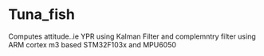 # Tuna_fish
Computes attitude..ie YPR using Kalman Filter and complemntry filter using ARM cortex m3 based STM32F103x and MPU6050
